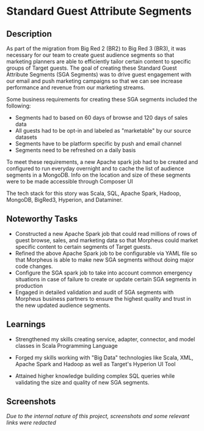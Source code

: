 # Standard Guest Attribute Segments

## Description 

As part of the migration from Big Red 2 (BR2) to Big Red 3 (BR3), it was necessary for our team to 
create guest audience segments so that marketing planners are able to efficiently tailor certain content to specific groups
of Target guests. The goal of creating these Standard Guest Attribute Segments (SGA Segments) was to drive guest engagement
with our email and push marketing campaigns so that we can see increase performance and revenue from our marketing streams. 

Some business requirements for creating these SGA segments included the following:
- Segments had to based on 60 days of browse and 120 days of sales data
- All guests had to be opt-in and labeled as "marketable" by our source datasets
- Segments have to be platform specific by push and email channel
- Segments need to be refreshed on a daily basis

To meet these requirements, a new Apache spark job had to be created and configured to run everyday overnight and to cache the list of audience 
segments in a MongoDB. Info on the location and size of these segments were to be made accessible through Composer UI 

The tech stack for this story was Scala, SQL, Apache Spark, Hadoop, MongoDB, BigRed3, Hyperion, and Dataminer. 


## Noteworthy Tasks

- Constructed a new Apache Spark job that could read millions of rows of guest browse, sales, and marketing data so that Morpheus could
market specific content to certain segments of Target guests.
- Refined the above Apache Spark job to be configurable via YAML file so that Morpheus is able to make new SGA segments without doing major 
code changes.
- Configure the SGA spark job to take into account common emergency situations in case of failure to create or update certain 
SGA segments in production
- Engaged in detailed validation and audit of SGA segments with Morpheus business partners to ensure the highest quality and trust in the new updated
audience segments.

## Learnings

- Strengthened my skills creating service, adapter, connector, and model classes in Scala Programming Language 

- Forged my skills working with "Big Data" technologies like Scala, XML, Apache Spark and Hadoop as well as Target's Hyperion UI Tool
- Attained higher knowledge building complex SQL queries while validating the size and quality of new SGA segments. 
 

## Screenshots
*Due to the internal nature of this project, screenshots and some relevant links were redacted* 
